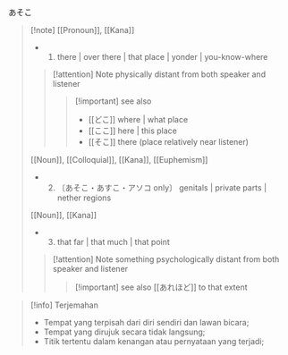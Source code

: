 あそこ
>[!note] [[Pronoun]], [[Kana]]
> - 1. there | over there | that place | yonder | you-know-where
> > [!attention] Note
> > physically distant from both speaker and listener
> > 
> > > [!important] see also
> > > - [[どこ]] 
> > > where | what place
> > > - [[ここ]] 
> > > here | this place
> > > - [[そこ]] 
> > > there (place relatively near listener)
>
>[[Noun]], [[Colloquial]], [[Kana]], [[Euphemism]]
> - 2. 〔あそこ・あすこ・アソコ only〕
genitals | private parts | nether regions
>
>[[Noun]], [[Kana]]
> - 3. that far | that much | that point
> > [!attention] Note
> > something psychologically distant from both speaker and listener
> > 
> > > [!important] see also
> > > [[あれほど]] 
> > > to that extent

>[!info] Terjemahan
>- Tempat yang terpisah dari diri sendiri dan lawan bicara;
>- Tempat yang dirujuk secara tidak langsung;
>- Titik tertentu dalam kenangan atau pernyataan yang terjadi;



